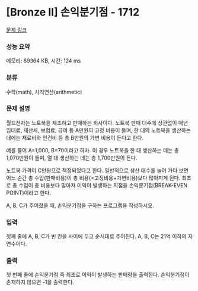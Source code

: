 # [Bronze II] 손익분기점 - 1712 

[문제 링크](https://www.acmicpc.net/problem/1712) 

### 성능 요약

메모리: 89364 KB, 시간: 124 ms

### 분류

수학(math), 사칙연산(arithmetic)

### 문제 설명

<p>월드전자는 노트북을 제조하고 판매하는 회사이다. 노트북 판매 대수에 상관없이 매년 임대료, 재산세, 보험료, 급여 등 A만원의 고정 비용이 들며, 한 대의 노트북을 생산하는 데에는 재료비와 인건비 등 총 B만원의 가변 비용이 든다고 한다.</p>

<p>예를 들어 A=1,000, B=70이라고 하자. 이 경우 노트북을 한 대 생산하는 데는 총 1,070만원이 들며, 열 대 생산하는 데는 총 1,700만원이 든다.</p>

<p>노트북 가격이 C만원으로 책정되었다고 한다. 일반적으로 생산 대수를 늘려 가다 보면 어느 순간 총 수입(판매비용)이 총 비용(=고정비용+가변비용)보다 많아지게 된다. 최초로 총 수입이 총 비용보다 많아져 이익이 발생하는 지점을 손익분기점(BREAK-EVEN POINT)이라고 한다.</p>

<p>A, B, C가 주어졌을 때, 손익분기점을 구하는 프로그램을 작성하시오.</p>

### 입력 

 <p>첫째 줄에 A, B, C가 빈 칸을 사이에 두고 순서대로 주어진다. A, B, C는 21억 이하의 자연수이다.</p>

### 출력 

 <p>첫 번째 줄에 손익분기점 즉 최초로 이익이 발생하는 판매량을 출력한다. 손익분기점이 존재하지 않으면 -1을 출력한다.</p>

